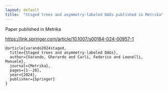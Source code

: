 ```yaml
---
layout: default
title:  "Staged trees and asymmetry-labeled DAGs published in Metrika"
---
```



Paper published in Metrika 

https://link.springer.com/article/10.1007/s00184-024-00957-1


```
@article{varando2024staged,
  title={Staged trees and asymmetry-labeled DAGs},
  author={Varando, Gherardo and Carli, Federico and Leonelli, Manuele},
  journal={Metrika},
  pages={1--28},
  year={2024},
  publisher={Springer}
}
```

